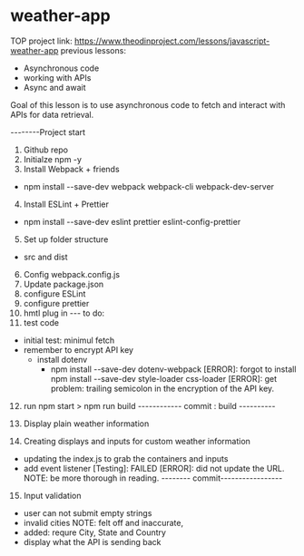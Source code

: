 # weather-app

TOP project link: https://www.theodinproject.com/lessons/javascript-weather-app
previous lessons: 
- Asynchronous code
- working with APIs
- Async and await

Goal of this lesson is to use asynchronous code to fetch and interact with APIs for data retrieval. 

--------Project start

1. Github repo
2. Initialze npm -y 
3. Install Webpack + friends
 - npm install --save-dev webpack webpack-cli webpack-dev-server
4. Install ESLint + Prettier
- npm install --save-dev eslint prettier eslint-config-prettier
5. Set up folder structure
- src and dist
6. Config webpack.config.js
7. Update package.json
8. configure ESLint
9. configure prettier
10. hmtl plug in
--- to do: 
11. test code
- initial test: minimul fetch
- remember to encrypt API key
    - install dotenv
        - npm install --save-dev dotenv-webpack
[ERROR]: forgot to install npm install --save-dev style-loader css-loader
[ERROR]: get problem: trailing semicolon in the encryption of the API key.
12. run npm start > npm run build
------------ commit : build ----------

13. Display plain weather information
14. Creating displays and inputs for custom weather information
- updating the index.js to grab the containers and inputs
- add event listener
[Testing]: FAILED
[ERROR]: did not update the URL.
NOTE: be more thorough in reading. 
-------- commit-----------------

15. Input validation
- user can not submit empty strings
- invalid cities
NOTE: felt off and inaccurate, 
- added: requre City, State and Country
- display what the API is sending back
